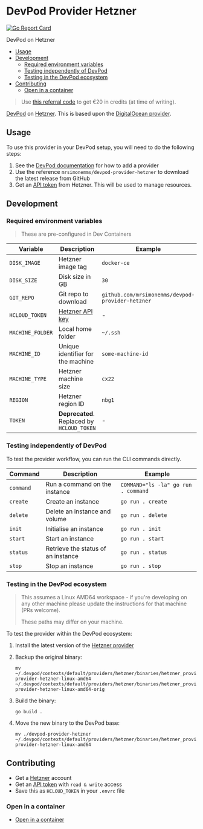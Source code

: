 # DevPod Provider Hetzner

<!-- markdownlint-disable-next-line MD013 MD034 -->
[![Go Report Card](https://goreportcard.com/badge/github.com/mrsimonemms/devpod-provider-hetzner)](https://goreportcard.com/report/github.com/mrsimonemms/devpod-provider-hetzner)

DevPod on Hetzner

<!-- toc -->

* [Usage](#usage)
* [Development](#development)
  * [Required environment variables](#required-environment-variables)
  * [Testing independently of DevPod](#testing-independently-of-devpod)
  * [Testing in the DevPod ecosystem](#testing-in-the-devpod-ecosystem)
* [Contributing](#contributing)
  * [Open in a container](#open-in-a-container)

<!-- Regenerate with "pre-commit run -a markdown-toc" -->

<!-- tocstop -->

> Use [this referral code](https://hetzner.cloud/?ref=UWVUhEZNkm6p) to get €20 in
> credits (at time of writing).

[DevPod](https://devpod.sh/) on [Hetzner](https://hetzner.cloud/?ref=UWVUhEZNkm6p).
This is based upon the [DigitalOcean provider](https://github.com/loft-sh/devpod-provider-digitalocean).

## Usage

To use this provider in your DevPod setup, you will need to do the following steps:

1. See the [DevPod documentation](https://devpod.sh/docs/managing-providers/add-provider)
   for how to add a provider
1. Use the reference `mrsimonemms/devpod-provider-hetzner` to download the latest
   release from GitHub
1. Get an [API token](https://docs.hetzner.com/cloud/api/getting-started/generating-api-token/)
   from Hetzner. This will be used to manage resources.

## Development

### Required environment variables

> These are pre-configured in Dev Containers

| Variable | Description | Example |
| --- | --- | --- |
| `DISK_IMAGE` | Hetzner image tag | `docker-ce` |
| `DISK_SIZE` | Disk size in GB | `30` |
| `GIT_REPO` | Git repo to download | `github.com/mrsimonemms/devpod-provider-hetzner` |
| `HCLOUD_TOKEN` | [Hetzner API key](https://docs.hetzner.com/cloud/api/getting-started/generating-api-token/) | - |
| `MACHINE_FOLDER` | Local home folder | `~/.ssh` |
| `MACHINE_ID` | Unique identifier for the machine | `some-machine-id` |
| `MACHINE_TYPE` | Hetzner machine size | `cx22` |
| `REGION` | Hetzner region ID | `nbg1` |
| `TOKEN` | **Deprecated**. Replaced by `HCLOUD_TOKEN` | - |

### Testing independently of DevPod

To test the provider workflow, you can run the CLI commands directly.

| Command | Description | Example |
| --- | --- | --- |
| `command` | Run a command on the instance | `COMMAND="ls -la" go run . command` |
| `create` | Create an instance | `go run . create` |
| `delete` | Delete an instance and volume | `go run . delete` |
| `init` | Initialise an instance | `go run . init` |
| `start` | Start an instance | `go run . start` |
| `status` | Retrieve the status of an instance | `go run . status` |
| `stop` | Stop an instance | `go run . stop` |

### Testing in the DevPod ecosystem

> This assumes a Linux AMD64 workspace - if you're developing on any other machine
> please update the instructions for that machine (PRs welcome).
>
> These paths may differ on your machine.

To test the provider within the DevPod ecosystem:

1. Install the latest version of the [Hetzner provider](#usage)
1. Backup the original binary:

   ```shell
   mv ~/.devpod/contexts/default/providers/hetzner/binaries/hetzner_provider/devpod-provider-hetzner-linux-amd64 ~/.devpod/contexts/default/providers/hetzner/binaries/hetzner_provider/devpod-provider-hetzner-linux-amd64-orig
   ```

1. Build the binary:

   ```shell
   go build .
   ```

1. Move the new binary to the DevPod base:

   ```shell
   mv ./devpod-provider-hetzner ~/.devpod/contexts/default/providers/hetzner/binaries/hetzner_provider/devpod-provider-hetzner-linux-amd64
   ```

## Contributing

* Get a [Hetzner](https://hetzner.cloud/?ref=UWVUhEZNkm6p) account
* Get an [API token](https://docs.hetzner.com/cloud/api/getting-started/generating-api-token/)
  with `read & write` access
* Save this as `HCLOUD_TOKEN` in your `.envrc` file

### Open in a container

* [Open in a container](https://code.visualstudio.com/docs/devcontainers/containers)
